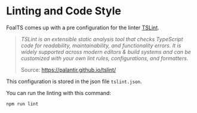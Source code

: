 # Linting and Code Style

FoalTS comes up with a pre configuration for the linter [TSLint](https://palantir.github.io/tslint/).

> *TSLint is an extensible static analysis tool that checks TypeScript code for readability, maintainability, and functionality errors. It is widely supported across modern editors & build systems and can be customized with your own lint rules, configurations, and formatters.*
>
> Source: https://palantir.github.io/tslint/

This configuration is stored in the json file `tslint.json`.

You can run the linting with this command:
```bash
npm run lint
```
